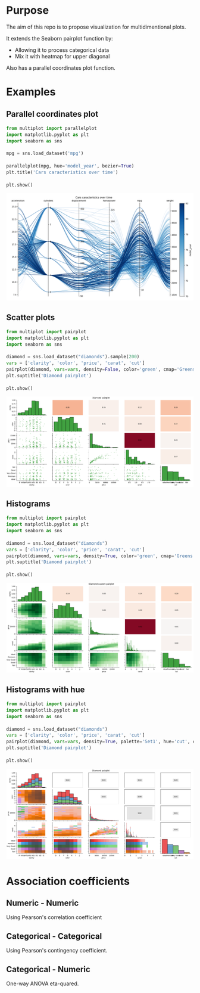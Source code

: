 # Purpose
The aim of this repo is to propose visualization for multidimentional plots.

It extends the Seaborn pairplot function by:
- Allowing it to process categorical data
- Mix it with heatmap for upper diagonal

Also has a parallel coordinates plot function.

# Examples

## Parallel coordinates plot
```Python
from multiplot import parallelplot
import matplotlib.pyplot as plt
import seaborn as sns

mpg = sns.load_dataset('mpg')

parallelplot(mpg, hue='model_year', bezier=True)
plt.title('Cars caracteristics over time')

plt.show()
```
![alt text](https://github.com/IlyesBB/custom_plot/blob/master/screenshots/parallelplot.png?raw=true)

## Scatter plots
```Python
from multiplot import pairplot
import matplotlib.pyplot as plt
import seaborn as sns

diamond = sns.load_dataset("diamonds").sample(200)
vars = ['clarity', 'color', 'price', 'carat', 'cut']
pairplot(diamond, vars=vars, density=False, color='green', cmap='Greens')
plt.suptitle('Diamond pairplot')

plt.show()
```
![alt text](https://github.com/IlyesBB/custom_plot/blob/master/screenshots/density_false.png?raw=true)

## Histograms
```Python
from multiplot import pairplot
import matplotlib.pyplot as plt
import seaborn as sns

diamond = sns.load_dataset("diamonds")
vars = ['clarity', 'color', 'price', 'carat', 'cut']
pairplot(diamond, vars=vars, density=True, color='green', cmap='Greens')
plt.suptitle('Diamond pairplot')

plt.show()
```
![alt text](https://github.com/IlyesBB/custom_plot/blob/master/screenshots/density_true.png?raw=true)

## Histograms with hue
```Python
from multiplot import pairplot
import matplotlib.pyplot as plt
import seaborn as sns

diamond = sns.load_dataset("diamonds")
vars = ['clarity', 'color', 'price', 'carat', 'cut']
pairplot(diamond, vars=vars, density=True, palette='Set1', hue='cut', color='gray')
plt.suptitle('Diamond pairplot')

plt.show()
```
![alt text](https://github.com/IlyesBB/custom_plot/blob/master/screenshots/density_true_hue.png?raw=true)


# Association coefficients
## Numeric - Numeric
Using Pearson's correlation coefficient

## Categorical - Categorical
Using Pearson's contingency coefficient.

## Categorical - Numeric
One-way ANOVA eta-quared.
